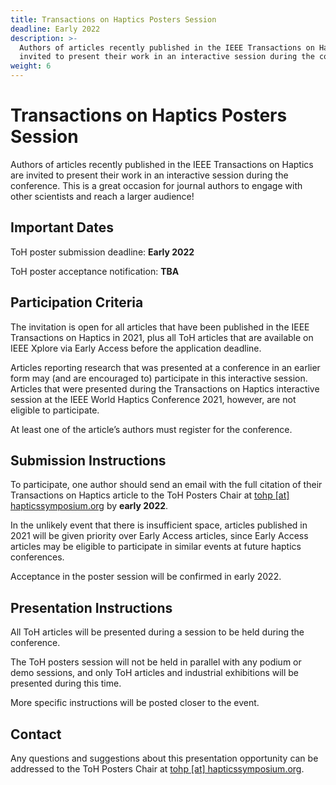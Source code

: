 ```yaml
---
title: Transactions on Haptics Posters Session
deadline: Early 2022
description: >-
  Authors of articles recently published in the IEEE Transactions on Haptics are
  invited to present their work in an interactive session during the conference.
weight: 6
---
```

# Transactions on Haptics Posters Session
Authors of articles recently published in the IEEE Transactions on Haptics are invited to present their work in an interactive session during the conference. This is a great occasion for journal authors to engage with other scientists and reach a larger audience!

## Important Dates

ToH poster submission deadline:       **Early 2022**

ToH poster acceptance notification:      **TBA**

## Participation Criteria

The invitation is open for all articles that have been published in the IEEE Transactions on Haptics in 2021, plus all ToH articles that are available on IEEE Xplore via Early Access before the application deadline.

Articles reporting research that was presented at a conference in an earlier form may (and are encouraged to) participate in this interactive session. Articles that were presented during the Transactions on Haptics interactive session at the IEEE World Haptics Conference 2021, however, are not eligible to participate.

At least one of the article’s authors must register for the conference.

## Submission Instructions

To participate, one author should send an email with the full citation of their Transactions on Haptics article to the ToH Posters Chair at [tohp [at] hapticssymposium.org](mailto:tohp@hapticssymposium.org)  by **early 2022**.

In the unlikely event that there is insufficient space, articles published in 2021 will be given priority over Early Access articles, since Early Access articles may be eligible to participate in similar events at future haptics conferences.

Acceptance in the poster session will be confirmed in early 2022.

## Presentation Instructions
All ToH articles will be presented during a session to be held during the conference. 

The ToH posters session will not be held in parallel with any podium or demo sessions, and only ToH articles and industrial exhibitions will be presented during this time.

More specific instructions will be posted closer to the event.

## Contact

Any questions and suggestions about this presentation opportunity can be addressed to the ToH Posters Chair at [tohp [at] hapticssymposium.org](mailto:tohp@hapticssymposium.org).

